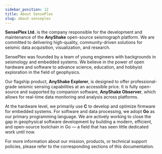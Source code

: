```yaml
---
sidebar_position: 12
title: About SensePlex
slug: about-senseplex
---
```


**SensePlex Ltd.** is the company responsible for the development and maintenance of the **AnyShake** open-source seismograph platform. We are committed to delivering high-quality, community-driven solutions for seismic data acquisition, visualization, and research.

SensePlex was founded by a team of young engineers with backgrounds in seismology and embedded systems. We believe in the power of open hardware and software to advance science, education, and hobbyist exploration in the field of geophysics.

Our flagship product, **AnyShake Explorer**, is designed to offer professional-grade seismic sensing capabilities at an accessible price. It is fully open-source and supported by companion software, **AnyShake Observer**, which allows for real-time data monitoring and analysis across platforms.

At the hardware level, we primarily use **C** to develop and optimize firmware for embedded systems. For software and data processing, we adopt **Go** as our primary programming language. We are actively working to close the gap in geophysical software development by building a modern, efficient, and open-source toolchain in Go — a field that has seen little dedicated work until now.

For more information about our mission, products, or technical support policies, please refer to the corresponding sections of this documentation.
